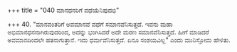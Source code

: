 +++
title = "040 ಮಾನಧನರಿಗೆ ವಧೆಯೆನಿಪುದಭಿ"

+++
40. "ಮಾನವಂತರಿಗೆ ಅವಮಾನವೆ ವಧೆಗೆ ಸಮಾನವೆನಿಸುತ್ತದೆ. ಇವನು ಮಹಾ ಅಭಿಮಾನಧನನಾಗಿರುವುದರಿಂದ, ಅದನ್ನು ಭಂಗಿಸಿದರೆ ಅದೇ ಮರಣ ಸಮಾನವೆನಿಸುತ್ತದೆ. ಹೀಗೆ ಮಾಡಿದರೆ ಅವಮಾನದಿಂದಲೇ ಹತನಾಗುತ್ತಾನೆ. ಇದು ಧರ್ಮವೆನಿಸುತ್ತದೆ. ಏನೂ ಸಂಶಯವಿಲ್ಲ" ಎಂದು ಮುನಿಸ್ತೋಮ ಹೇಳಿತು.